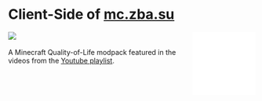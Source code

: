 <h1> Client-Side of <a href="//mc.zba.su">mc.zba.su</a> </h1> 

<img src="assets/logo.png" alt="Banner" align="right" width="128" height="128"/>

<!-- The color matches the GitHub's "color-accent-fg" -->
<a href="//github.com/RichardLitt/standard-readme"><img src="https://img.shields.io/badge/readme%20style-standard-4493F8?style=flat-square&color=white&labelColor=4493F8&logo=readme&logoColor=white" /></a>

A Minecraft Quality-of-Life modpack featured in the videos from the <a href="https://youtube.com/playlist?list=PL9od7djPeEisXGtmXXef8MbQp0MmufVCJ&si=0HrrfRG1vCxE9y32">Youtube playlist</a>.
